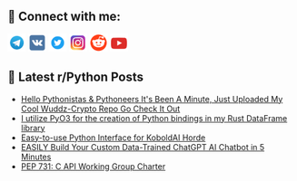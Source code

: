## 🔎 Connect with me:
[<img src="https://github.com/bullbesh/bullbesh/blob/main/images/Telegram.png" width="32" height="32" />](https://t.me/bullbesh)
[<img src="https://github.com/bullbesh/bullbesh/blob/main/images/VK.png" width="32" height="32" />](https://vk.com/bullbesh)
[<img src="https://github.com/bullbesh/bullbesh/blob/main/images/Twitter.png" width="32" height="32" />](https://twitter.com/bullbesh1)
[<img src="https://github.com/bullbesh/bullbesh/blob/main/images/Instagram.png" width="32" height="32" />](https://www.instagram.com/bullbesh)
[<img src="https://github.com/bullbesh/bullbesh/blob/main/images/Reddit.png" width="32" height="32" />](https://www.reddit.com/user/bullbesh)
[<img src="https://github.com/bullbesh/bullbesh/blob/main/images/YouTube.png" width="32" height="32" />](https://www.youtube.com/channel/UCtfjRs6uzgq5mfm8S06WTcg)

## 📕 Latest r/Python Posts
<!-- BLOG-POST-LIST:START -->
- [Hello Pythonistas &amp; Pythoneers It&#39;s Been A Minute, Just Uploaded My Cool Wuddz-Crypto Repo Go Check It Out](https://www.reddit.com/r/Python/comments/177p6zp/hello_pythonistas_pythoneers_its_been_a_minute/)
- [I utilize PyO3 for the creation of Python bindings in my Rust DataFrame library](https://www.reddit.com/r/Python/comments/177l0qb/i_utilize_pyo3_for_the_creation_of_python/)
- [Easy-to-use Python Interface for KoboldAI Horde](https://www.reddit.com/r/Python/comments/177kyk8/easytouse_python_interface_for_koboldai_horde/)
- [EASILY Build Your Custom Data-Trained ChatGPT AI Chatbot in 5 Minutes](https://www.reddit.com/r/Python/comments/177jd2j/easily_build_your_custom_datatrained_chatgpt_ai/)
- [PEP 731: C API Working Group Charter](https://www.reddit.com/r/Python/comments/177fxws/pep_731_c_api_working_group_charter/)
<!-- BLOG-POST-LIST:END -->
